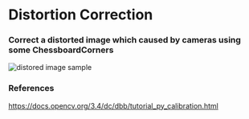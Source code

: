 # Distortion Correction
### Correct a distorted image which caused by cameras using some ChessboardCorners
![distored image sample](https://docs.opencv.org/3.4/calib_pattern.jpg)
 
### References
https://docs.opencv.org/3.4/dc/dbb/tutorial_py_calibration.html
